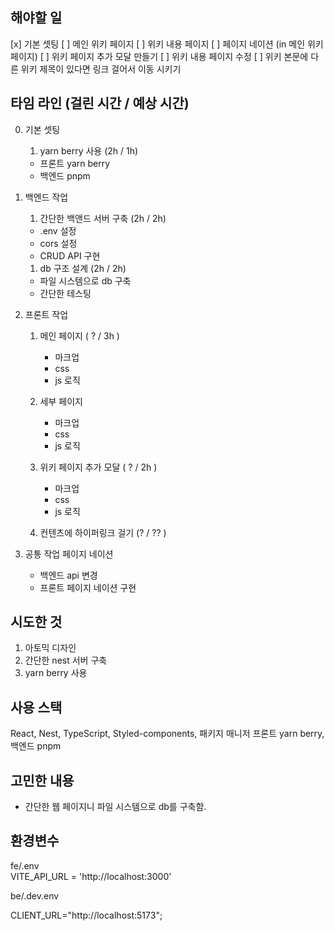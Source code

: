 ## 해야할 일

[x] 기본 셋팅
[ ] 메인 위키 페이지
[ ] 위키 내용 페이지
[ ] 페이지 네이션 (in 메인 위키 페이지)
[ ] 위키 페이지 추가 모달 만들기
[ ] 위키 내용 페이지 수정
[ ] 위키 본문에 다른 위키 제목이 있다면 링크 걸어서 이동 시키기

## 타임 라인 (걸린 시간 / 예상 시간)

0. 기본 셋팅

   1. yarn berry 사용 (2h / 1h)

   - 프론트 yarn berry
   - 백엔드 pnpm

1. 백엔드 작업

   1. 간단한 백앤드 서버 구축 (2h / 2h)

   - .env 설정
   - cors 설정
   - CRUD API 구현

   1. db 구조 설계 (2h / 2h)

   - 파일 시스템으로 db 구축
   - 간단한 테스팅

2. 프론트 작업

   1. 메인 페이지 ( ? / 3h )

      - 마크업
      - css
      - js 로직

   2. 세부 페이지

      - 마크업
      - css
      - js 로직

   3. 위키 페이지 추가 모달 ( ? / 2h )

      - 마크업
      - css
      - js 로직

   4. 컨텐츠에 하이퍼링크 걸기 (? / ?? )

3. 공통 작업 페이지 네이션
   - 백엔드 api 변경
   - 프론트 페이지 네이션 구현

## 시도한 것

1. 아토믹 디자인
2. 간단한 nest 서버 구축
3. yarn berry 사용

## 사용 스택

React, Nest, TypeScript, Styled-components, 패키지 매니저 프론트 yarn berry, 백엔드 pnpm

## 고민한 내용

- 간단한 웹 페이지니 파일 시스템으로 db를 구축함.

## 환경변수

fe/.env  
VITE_API_URL = 'http://localhost:3000'

be/.dev.env

CLIENT_URL="http://localhost:5173";
